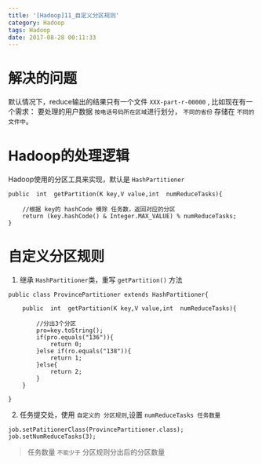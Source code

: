 ```yaml
---
title: '[Hadoop]11_自定义分区规则'
category: Hadoop
tags: Hadoop
date: 2017-08-28 00:11:33
---
```


# 解决的问题

默认情况下，reduce输出的结果只有一个文件 `XXX-part-r-00000` , 比如现在有一个需求：
要处理的用户数据 `按电话号码所在区域`进行划分， `不同的省份` 存储在 `不同的文件中`。

# Hadoop的处理逻辑

Hadoop使用的分区工具来实现，默认是 `HashPartitioner`
```
public  int  getPartition(K key,V value,int  numReduceTasks){

	//根据 key的 hashCode 模除 任务数，返回对应的分区
	return (key.hashCode() & Integer.MAX_VALUE) % numReduceTasks;
}
```

# 自定义分区规则

1. 继承 `HashPartitioner`类，重写 `getPartition()` 方法
```
public class ProvincePartitioner extends HashPartitioner{

	public  int  getPartition(K key,V value,int  numReduceTasks){
	
		//分出3个分区
		pro=key.toString();
		if(pro.equals("136")){
			return 0;
		}else if(ro.equals("138")){
			return 1;
		}else{
			return 2;
		}
	}

}
```
2. 任务提交处，使用 `自定义的 分区规则`,设置 `numReduceTasks 任务数量`

```
job.setPatitionerClass(ProvincePartitioner.class);
job.setNumReduceTasks(3);
```
> 任务数量 `不能少于` 分区规则分出后的分区数量
